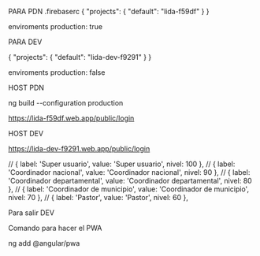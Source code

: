 PARA PDN
.firebaserc
{
  "projects": {
    "default": "lida-f59df"
  }
}

enviroments 
production: true


PARA DEV

{
  "projects": {
    "default": "lida-dev-f9291"
  }
}

enviroments 
production: false


HOST PDN

ng build --configuration production

https://lida-f59df.web.app/public/login


HOST DEV

https://lida-dev-f9291.web.app/public/login


  // { label: 'Super usuario', value: 'Super usuario', nivel: 100 },
  // { label: 'Coordinador nacional', value: 'Coordinador nacional', nivel: 90 },
  // { label: 'Coordinador departamental', value: 'Coordinador departamental', nivel: 80 },
  // { label: 'Coordinador de municipio', value: 'Coordinador de municipio', nivel: 70 },
  // { label: 'Pastor', value: 'Pastor', nivel: 60 },





Para salir DEV


Comando para hacer el PWA 

ng add @angular/pwa


